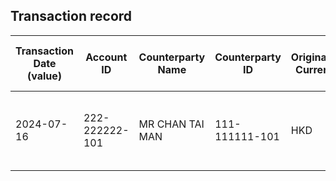 ## Transaction record
| Transaction Date (value) | Account ID | Counterparty Name | Counterparty ID | Originating Currency | Originating Amount | Debit Credit Indicator | Beneficiary Bank Raw | Originator Bank Raw | Beneficiary Name | Originator Account Number | Transaction Type Source | Transaction Code Description | Sending Bank Account Number | Sending Bank Address | Converted Amount | Fraud payment |
| --- | --- | --- | --- | --- | --- | --- | --- | --- | --- | --- | --- | --- | --- | --- | --- | --- |
| 2024-07-16 | 222-222222-101 | MR CHAN TAI MAN | 111-111111-101 | HKD | 40000 | D | NaN | NaN | MR CHAN TAI MAN | 111-111111-101 | DUTF | DCP UNRELATED ELECTRONIC TRANSFER DEBIT FROM PIB | NaN | NaN | 40000 | 1 |